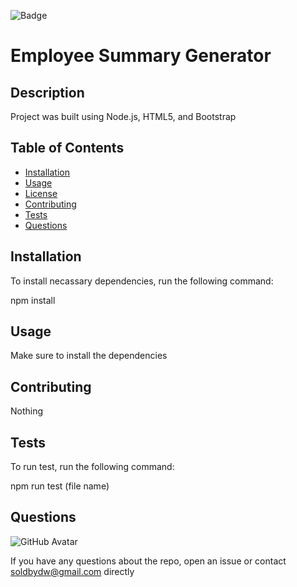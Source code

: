 
![Badge](https://img.shields.io/badge/license-MIT-brightgreen.svg)

# Employee Summary Generator
                          
## Description
                          
Project was built using Node.js, HTML5, and Bootstrap
                          
## Table of Contents
                           
* [Installation](#installation)
* [Usage](#usage)
* [License](#license)
* [Contributing](#contributing)
* [Tests](#tests)
* [Questions](#questions)
                          
## Installation
                          
To install necassary dependencies, run the following command:
                          
 npm install 
                          
## Usage
                          
Make sure to install the dependencies
                          
## Contributing
                          
Nothing
                          
## Tests 
                          
To run test, run the following command:
                          
npm run test (file name)
                          
## Questions
                          
![GitHub Avatar](https://avatars0.githubusercontent.com/u/58758770?v=4)
            
If you have any questions about the repo, open an issue or contact soldbydw@gmail.com directly
            
